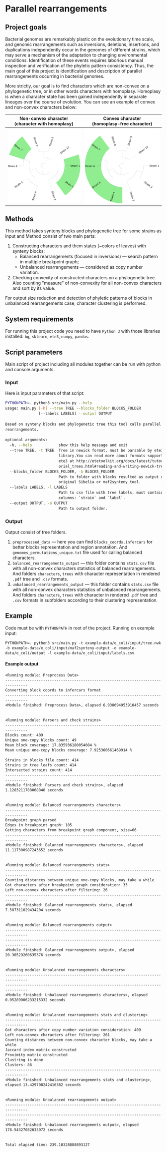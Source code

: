 # Parallel rearrangements

## Project goals
Bacterial genomes are remarkably plastic on the evolutionary time scale, and genomic rearrangements such as inversions, deletions, insertions, and duplications independently occur in the genomes of different strains, which may serve a mechanism of the adaptation to changing environmental conditions. 
Identification of these events requires laborious manual inspection and verification of the phyletic pattern consistency. 
Thus, the main goal of this project is identification and description of parallel rearrangements occurring in bacterial genomes.

More strictly, our goal is to find characters which are non-convex on a phylogenetic tree, 
or in other words characters with homoplasy.
Homoplasy is when a character state has been gained independently in separate lineages over the course of evolution.
You can see an example of convex and non-convex characters below:

Non-convex character <br> (character with homoplasy) |  Convex character <br> (homoplasy-free character)
:-------------------------:|:-------------------------:
![](figs/example-non-convex.svg)  |  ![](figs/example-convex.svg)

## Methods
This method takes synteny blocks and phylogenetic tree for some strains as input and 
Method consist of two main parts:
1. Constructing characters and them states (~colors of leaves) with synteny blocks:
    * Balanced rearrangements (focused in inversions) — search pattern in multiple breakpoint graph;
    * Unbalanced rearrangements — considered as copy number variation.
2. Checking convexity of constructed characters on a phylogenetic tree. 
Also counting "measure" of non-convexity for all non-convex characters and sort by its value.

For output size reduction and detection of phyletic patterns of blocks in unbalanced rearrangements case, character clustering is performed.

## System requirements
For running this project code you need to have `Python 3` with those libraries installed:
`bg`, `sklearn`, `ete3`, `numpy`, `pandas`.

## Script parameters
Main script of project including all modules together can be run with python and console arguments.
### Input
Here is input parameters of that script:
```bash
PYTHONPATH=. python3 src/main.py --help
usage: main.py [-h] --tree TREE --blocks_folder BLOCKS_FOLDER
               [--labels LABELS] --output OUTPUT

Based on synteny blocks and phylogenetic tree this tool calls parallel
rearrangements.

optional arguments:
  -h, --help            show this help message and exit
  --tree TREE, -t TREE  Tree in newick format, must be parsable by ete3
                        library.You can read more about formats supported by
                        ete3 at http://etetoolkit.org/docs/latest/tutorial/tut
                        orial_trees.html#reading-and-writing-newick-trees
  --blocks_folder BLOCKS_FOLDER, -b BLOCKS_FOLDER
                        Path to folder with blocks resulted as output of
                        original Sibelia or maf2synteny tool.
  --labels LABELS, -l LABELS
                        Path to csv file with tree labels, must contain two
                        columns: `strain` and `label`.
  --output OUTPUT, -o OUTPUT
                        Path to output folder.
```

### Output
Output consist of tree folders.
1. `preprocessed_data` — 
here you can find `blocks_coords.infercars` for better blocks representation and region annotation.
And `genomes_permutations_unique.txt` file used for calling balanced characters.
2. `balanced_rearrangements_output` — this folder contains `stats.csv` file with all non-convex characters statistics of balanced rearrangements. 
And folders `characters`, `trees` with character representation in rendered `.pdf` tree and `.csv` formats.
3. `unbalanced_rearrangements_output` — this folder contains `stats.csv` file with all non-convex characters statistics of unbalanced rearrangements. 
And folders `characters`, `trees` with character in rendered `.pdf` tree and `.csv` formats in subfolders according to their clustering representation.


## Example
Code must be with `PYTHONPATH` in root of the project. 
Running on example input:
```
PYTHONPATH=. python3 src/main.py -t example-data/e_coli/input/tree.nwk -b example-data/e_coli/input/maf2synteny-output -o example-data/e_coli/output -l example-data/e_coli/input/labels.csv
```

#### Example output
```
<Running module: Preprocess Data>
-------------------------------------------------------------------------------- 
Converting block coords to infercars format
-------------------------------------------------------------------------------- 
<Module finished: Preprocess Data>, elapsed 6.938694953918457 seconds


<Running module: Parsers and check strains>
-------------------------------------------------------------------------------- 
Blocks count: 409
Unique one-copy blocks count: 49
Mean block coverage: 17.835936180054084 %
Mean unique one-copy blocks coverage: 7.925360661469914 %

Strains in blocks file count: 414
Strains in tree leafs count: 414
Intersected strains count: 414
-------------------------------------------------------------------------------- 
<Module finished: Parsers and check strains>, elapsed 1.1283211708068848 seconds


<Running module: Balanced rearrangements characters>
-------------------------------------------------------------------------------- 
Breakpoint graph parsed
Edges in breakpoint graph: 185
Getting characters from breakpoint graph component, size=66
-------------------------------------------------------------------------------- 
<Module finished: Balanced rearrangements characters>, elapsed 11.117300987243652 seconds


<Running module: Balanced rearrangements stats>
-------------------------------------------------------------------------------- 
Counting distances between unique one-copy blocks, may take a while
Got characters after breakpoint graph consideration: 33
Left non-convex characters after filtering: 26
-------------------------------------------------------------------------------- 
<Module finished: Balanced rearrangements stats>, elapsed 7.587311029434204 seconds


<Running module: Balanced rearrangements output>
-------------------------------------------------------------------------------- 
-------------------------------------------------------------------------------- 
<Module finished: Balanced rearrangements output>, elapsed 20.30529260635376 seconds


<Running module: Unbalanced rearrangements characters>
-------------------------------------------------------------------------------- 
-------------------------------------------------------------------------------- 
<Module finished: Unbalanced rearrangements characters>, elapsed 0.05289006233215332 seconds


<Running module: Unbalanced rearrangements stats and clustering>
-------------------------------------------------------------------------------- 
Got characters after copy number variation consideration: 409
Left non-convex characters after filtering: 261
Counting distances between non-convex character blocks, may take a while
Jaccard index matrix constructed
Proximity matrix constructed
Clustring is done
Clusters: 86
-------------------------------------------------------------------------------- 
<Module finished: Unbalanced rearrangements stats and clustering>, elapsed 13.429708242416382 seconds


<Running module: Unbalanced rearrangements output>
-------------------------------------------------------------------------------- 
-------------------------------------------------------------------------------- 
<Module finished: Unbalanced rearrangements output>, elapsed 178.54327082633972 seconds


Total elapsed time: 239.10328888893127
```
